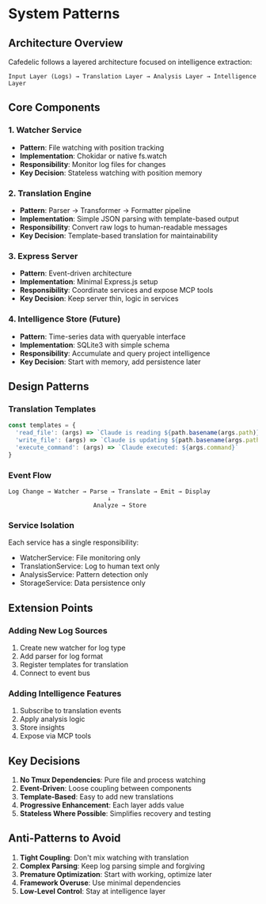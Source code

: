 # System Patterns

## Architecture Overview

Cafedelic follows a layered architecture focused on intelligence extraction:

```
Input Layer (Logs) → Translation Layer → Analysis Layer → Intelligence Layer
```

## Core Components

### 1. Watcher Service
- **Pattern**: File watching with position tracking
- **Implementation**: Chokidar or native fs.watch
- **Responsibility**: Monitor log files for changes
- **Key Decision**: Stateless watching with position memory

### 2. Translation Engine
- **Pattern**: Parser → Transformer → Formatter pipeline
- **Implementation**: Simple JSON parsing with template-based output
- **Responsibility**: Convert raw logs to human-readable messages
- **Key Decision**: Template-based translation for maintainability

### 3. Express Server
- **Pattern**: Event-driven architecture
- **Implementation**: Minimal Express.js setup
- **Responsibility**: Coordinate services and expose MCP tools
- **Key Decision**: Keep server thin, logic in services

### 4. Intelligence Store (Future)
- **Pattern**: Time-series data with queryable interface
- **Implementation**: SQLite3 with simple schema
- **Responsibility**: Accumulate and query project intelligence
- **Key Decision**: Start with memory, add persistence later

## Design Patterns

### Translation Templates
```javascript
const templates = {
  'read_file': (args) => `Claude is reading ${path.basename(args.path)}`,
  'write_file': (args) => `Claude is updating ${path.basename(args.path)}`,
  'execute_command': (args) => `Claude executed: ${args.command}`
}
```

### Event Flow
```
Log Change → Watcher → Parse → Translate → Emit → Display
                            ↓
                        Analyze → Store
```

### Service Isolation
Each service has a single responsibility:
- WatcherService: File monitoring only
- TranslationService: Log to human text only
- AnalysisService: Pattern detection only
- StorageService: Data persistence only

## Extension Points

### Adding New Log Sources
1. Create new watcher for log type
2. Add parser for log format
3. Register templates for translation
4. Connect to event bus

### Adding Intelligence Features
1. Subscribe to translation events
2. Apply analysis logic
3. Store insights
4. Expose via MCP tools

## Key Decisions

1. **No Tmux Dependencies**: Pure file and process watching
2. **Event-Driven**: Loose coupling between components
3. **Template-Based**: Easy to add new translations
4. **Progressive Enhancement**: Each layer adds value
5. **Stateless Where Possible**: Simplifies recovery and testing

## Anti-Patterns to Avoid

1. **Tight Coupling**: Don't mix watching with translation
2. **Complex Parsing**: Keep log parsing simple and forgiving
3. **Premature Optimization**: Start with working, optimize later
4. **Framework Overuse**: Use minimal dependencies
5. **Low-Level Control**: Stay at intelligence layer
